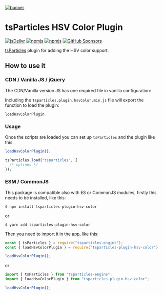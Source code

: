 [![banner](https://particles.js.org/images/banner3.png)](https://particles.js.org)

# tsParticles HSV Color Plugin

[![jsDelivr](https://data.jsdelivr.com/v1/package/npm/tsparticles-plugin-hsv-color/badge)](https://www.jsdelivr.com/package/npm/tsparticles-plugin-hsv-color)
[![npmjs](https://badge.fury.io/js/tsparticles-plugin-hsv-color.svg)](https://www.npmjs.com/package/tsparticles-plugin-hsv-color)
[![npmjs](https://img.shields.io/npm/dt/tsparticles-plugin-hsv-color)](https://www.npmjs.com/package/tsparticles-plugin-hsv-color) [![GitHub Sponsors](https://img.shields.io/github/sponsors/matteobruni)](https://github.com/sponsors/matteobruni)

[tsParticles](https://github.com/matteobruni/tsparticles) plugin for adding the HSV color support.

## How to use it

### CDN / Vanilla JS / jQuery

The CDN/Vanilla version JS has one required file in vanilla configuration:

Including the `tsparticles.plugin.hsvColor.min.js` file will export the function to load the plugin:

```text
loadHsvColorPlugin
```

### Usage

Once the scripts are loaded you can set up `tsParticles` and the plugin like this:

```javascript
loadHsvColorPlugin();

tsParticles.load("tsparticles", {
  /* options */
});
```

### ESM / CommonJS

This package is compatible also with ES or CommonJS modules, firstly this needs to be installed, like this:

```shell
$ npm install tsparticles-plugin-hsv-color
```

or

```shell
$ yarn add tsparticles-plugin-hsv-color
```

Then you need to import it in the app, like this:

```javascript
const { tsParticles } = require("tsparticles-engine");
const { loadHsvColorPlugin } = require("tsparticles-plugin-hsv-color");

loadHsvColorPlugin();
```

or

```javascript
import { tsParticles } from "tsparticles-engine";
import { loadHsvColorPlugin } from "tsparticles-plugin-hsv-color";

loadHsvColorPlugin();
```
